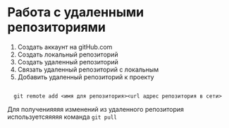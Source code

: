 # Работа с удаленными репозиториями
1. Создать аккаунт на gitHub.com
2. Создать локальный репозиторий
3. Создать удаленный репозиторий
4. Связать удаленный репозиторий с локальным
5. Добавить удаленный репозиторий к проекту
 ```
 
   git remote add <имя для репозитория><url адрес репозитория в сети>
```
Для полученияяяя изменений из удаленного репозитория используетсяяяяя команда
`git pull`